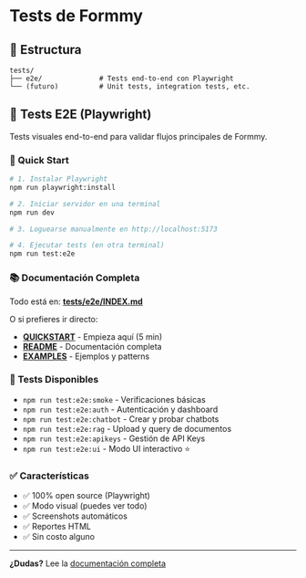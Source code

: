# Tests de Formmy

## 📂 Estructura

```
tests/
├── e2e/              # Tests end-to-end con Playwright
└── (futuro)          # Unit tests, integration tests, etc.
```

## 🧪 Tests E2E (Playwright)

Tests visuales end-to-end para validar flujos principales de Formmy.

### 🚀 Quick Start

```bash
# 1. Instalar Playwright
npm run playwright:install

# 2. Iniciar servidor en una terminal
npm run dev

# 3. Loguearse manualmente en http://localhost:5173

# 4. Ejecutar tests (en otra terminal)
npm run test:e2e
```

### 📚 Documentación Completa

Todo está en: **[tests/e2e/INDEX.md](./e2e/INDEX.md)**

O si prefieres ir directo:
- **[QUICKSTART](./e2e/QUICKSTART.md)** - Empieza aquí (5 min)
- **[README](./e2e/README.md)** - Documentación completa
- **[EXAMPLES](./e2e/EXAMPLES.md)** - Ejemplos y patterns

### 🎯 Tests Disponibles

- `npm run test:e2e:smoke` - Verificaciones básicas
- `npm run test:e2e:auth` - Autenticación y dashboard
- `npm run test:e2e:chatbot` - Crear y probar chatbots
- `npm run test:e2e:rag` - Upload y query de documentos
- `npm run test:e2e:apikeys` - Gestión de API Keys
- `npm run test:e2e:ui` - Modo UI interactivo ⭐

### ✅ Características

- ✅ 100% open source (Playwright)
- ✅ Modo visual (puedes ver todo)
- ✅ Screenshots automáticos
- ✅ Reportes HTML
- ✅ Sin costo alguno

---

**¿Dudas?** Lee la [documentación completa](./e2e/INDEX.md)
